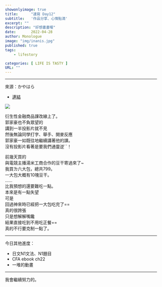```yaml
---
showonlyimage: true
title:      "速寫 Day12"
subtitle:   '作品分享、心情點滴'
excerpt: ""
description: "好想畫畫喔"
date:       2022-04-28
author: Monologue    
image: "img/inanis.jpg"
published: true 
tags:
    - lifestory

categories: [ LIFE IS TASTY ]
URL: ""
---
```

***
來源：かやはら  
* [連結](https://twitter.com/kaya7hara)  
  
![](/blog/sketch/d12-1.jpg)
  
衍生性金融商品課改線上了。  
郭家豪也不負眾望的  
講到一半投影片就不見  
然後無論同學打字、舉手、開麥反應  
郭家豪一如既往地繼續講著他的課。  
沒有投影片看著是要我們通靈逆ˊˋ！  
  
前幾天買的  
與電競主播湯米工商合作的豆干寄過來了~  
我買ㄌ六大包，總共799。  
一大包大概有10塊豆干。  
......  
比我預想的還要難吃一點。  
本來是有一點失望  
可是  
回過神來時已經把一大包吃完了==  
真的很誇張  
只是想解解嘴饞  
結果直接吃到不用吃正餐==  
真的不行要克制一點了。
***
今日其他進度：  
* 日文N1文法、N1題目  
* CFA ebook ch22
* 一堆的動畫  
  
***
我會繼續努力的。
<!--more-->
